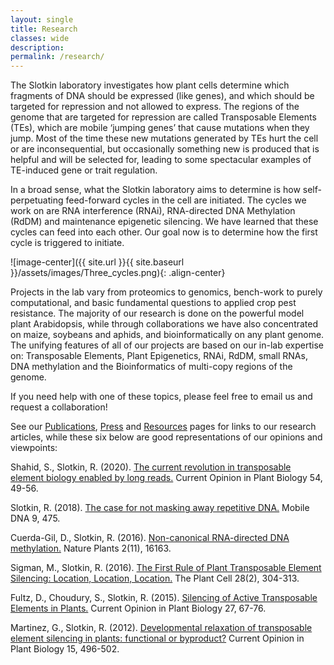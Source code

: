 ```yaml
---
layout: single
title: Research
classes: wide
description:
permalink: /research/
---
```


The Slotkin laboratory investigates how plant cells determine which fragments of DNA should be expressed (like genes), and which should be targeted for repression and not allowed to express. The regions of the genome that are targeted for repression are called Transposable Elements (TEs), which are mobile ‘jumping genes’ that cause mutations when they jump. Most of the time these new mutations generated by TEs hurt the cell or are inconsequential, but occasionally something new is produced that is helpful and will be selected for, leading to some spectacular examples of TE-induced gene or trait regulation.  

In a broad sense, what the Slotkin laboratory aims to determine is how self-perpetuating feed-forward cycles in the cell are initiated. The cycles we work on are RNA interference (RNAi), RNA-directed DNA Methylation (RdDM) and maintenance epigenetic silencing. We have learned that these cycles can feed into each other. Our goal now is to determine how the first cycle is triggered to initiate.

![image-center]({{ site.url }}{{ site.baseurl }}/assets/images/Three_cycles.png){: .align-center}

Projects in the lab vary from proteomics to genomics, bench-work to purely computational, and basic fundamental questions to applied crop pest resistance. The majority of our research is done on the powerful model plant Arabidopsis, while through collaborations we have also concentrated on maize, soybeans and aphids, and bioinformatically on any plant genome. The unifying features of all of our projects are based on our in-lab expertise on: Transposable Elements, Plant Epigenetics, RNAi, RdDM, small RNAs, DNA methylation and the Bioinformatics of multi-copy regions of the genome.

If you need help with one of these topics, please feel free to email us and request a collaboration!

See our [Publications](/publications/), [Press](/press/) and [Resources](/resources) pages for links to our research articles, while these six below are good representations of our opinions and viewpoints:

Shahid, S., Slotkin, R. (2020). [The current revolution in transposable element biology enabled by long reads.](https://dx.doi.org/10.1016/j.pbi.2019.12.012) Current Opinion in Plant Biology 54, 49-56.

Slotkin, R. (2018). [The case for not masking away repetitive DNA.](https://dx.doi.org/10.1186/s13100-018-0120-9) Mobile DNA 9, 475.

Cuerda-Gil, D., Slotkin, R. (2016). [Non-canonical RNA-directed DNA methylation.](https://dx.doi.org/10.1038/nplants.2016.163) Nature Plants 2(11), 16163.

Sigman, M., Slotkin, R. (2016). [The First Rule of Plant Transposable Element Silencing: Location, Location, Location.](https://dx.doi.org/10.1105/tpc.15.00869) The Plant Cell 28(2), 304-313.

Fultz, D., Choudury, S., Slotkin, R. (2015). [Silencing of Active Transposable Elements in Plants.](https://dx.doi.org/10.1016/j.pbi.2015.05.027) Current Opinion in Plant Biology 27, 67-76.

Martinez, G., Slotkin, R. (2012). [Developmental relaxation of transposable element silencing in plants: functional or byproduct?](https://dx.doi.org/10.1016/j.pbi.2012.09.001Geneticists) Current Opinion in Plant Biology 15, 496-502.
